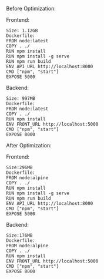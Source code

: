 Before Optimization:

Frontend: 

    Size: 1.12GB
    Dockerfile:
    FROM node:latest
    COPY . ./
    RUN npm install 
    RUN npm install -g serve
    RUN npm run build
    ENV API_URL http://localhost:8000
    CMD ["npm", "start"]
    EXPOSE 5000

Backend: 

    Size: 997MB
    Dockerfile:
    FROM node:latest
    COPY . ./
    RUN npm install 
    ENV FRONT_URL http://localhost:5000
    CMD ["npm", "start"]
    EXPOSE 8000


After Optimization:

Frontend:

    Size:296MB
    Dockerfile:
    FROM node:alpine
    COPY . ./
    RUN npm install 
    RUN npm install -g serve
    RUN npm run build
    ENV API_URL http://localhost:8000
    CMD ["npm", "start"]
    EXPOSE 5000

Backend:

    Size:176MB
    Dockerfile:
    FROM node:alpine
    COPY . ./
    RUN npm install 
    ENV FRONT_URL http://localhost:5000
    CMD ["npm", "start"]
    EXPOSE 8000


